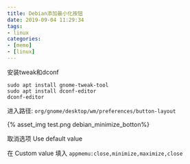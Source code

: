 ```yaml
---
title: Debian添加最小化按钮
date: 2019-09-04 11:29:34
tags:
- linux
categories:
- [memo]
- [linux]
---
```






安装tweak和dconf

```
sudo apt install gnome-tweak-tool
sudo apt install dconf-editor 
dconf-editor
```



进入路径: `org/gnome/desktop/wm/preferences/button-layout`



{% asset_img test.png debian_minimize_botton%}



取消选项 Use default value

在 Custom value 填入 `appmemu:close,minimize,maximize,close`
